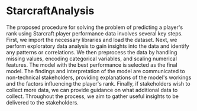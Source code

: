 # StarcraftAnalysis

The proposed procedure for solving the problem of predicting a player's rank using Starcraft player performance data involves several key steps. First, we import the necessary libraries and load the dataset. Next, we perform exploratory data analysis to gain insights into the data and identify any patterns or correlations. We then preprocess the data by handling missing values, encoding categorical variables, and scaling numerical features. The model with the best performance is selected as the final model. The findings and interpretation of the model are communicated to non-technical stakeholders, providing explanations of the model's workings and the factors influencing the player's rank. Finally, if stakeholders wish to collect more data, we can provide guidance on what additional data to collect. Throughout the process, we aim to gather useful insights to be delivered to the stakeholders.

